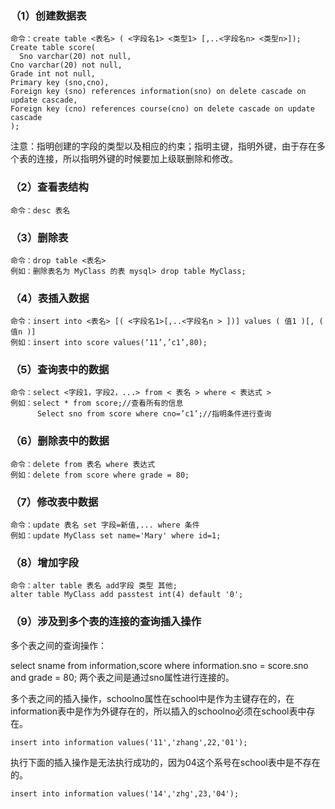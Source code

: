 
### （1）创建数据表

    命令：create table <表名> ( <字段名1> <类型1> [,..<字段名n> <类型n>]);
    Create table score(
      Sno varchar(20) not null,
    Cno varchar(20) not null,
    Grade int not null,
    Primary key (sno,cno),
    Foreign key (sno) references information(sno) on delete cascade on update cascade,
    Foreign key (cno) references course(cno) on delete cascade on update cascade
    );
注意：指明创建的字段的类型以及相应的约束；指明主键，指明外键，由于存在多个表的连接，所以指明外键的时候要加上级联删除和修改。

### （2）查看表结构

    命令：desc 表名

### （3）删除表

    命令：drop table <表名>
    例如：删除表名为 MyClass 的表 mysql> drop table MyClass;

### （4）表插入数据

    命令：insert into <表名> [( <字段名1>[,..<字段名n > ])] values ( 值1 )[, ( 值n )]
    例如：insert into score values(‘11’,’c1’,80);

### （5）查询表中的数据

    命令：select <字段1，字段2，...> from < 表名 > where < 表达式 >
    例如：select * from score;//查看所有的信息
          Select sno from score where cno=’c1’;//指明条件进行查询

### （6）删除表中的数据

    命令：delete from 表名 where 表达式
    例如：delete from score where grade = 80;

### （7）修改表中数据

    命令：update 表名 set 字段=新值,... where 条件 
    例如：update MyClass set name='Mary' where id=1;

### （8）增加字段

    命令：alter table 表名 add字段 类型 其他;
    alter table MyClass add passtest int(4) default '0';

### （9）涉及到多个表的连接的查询插入操作

多个表之间的查询操作：

   select sname from information,score where information.sno = score.sno and grade = 80;
两个表之间是通过sno属性进行连接的。
        
多个表之间的插入操作，schoolno属性在school中是作为主键存在的，在information表中是作为外键存在的，所以插入的schoolno必须在school表中存在。
    
    insert into information values('11','zhang',22,'01');
         
执行下面的插入操作是无法执行成功的，因为04这个系号在school表中是不存在的。
     
    insert into information values('14','zhg',23,'04');
